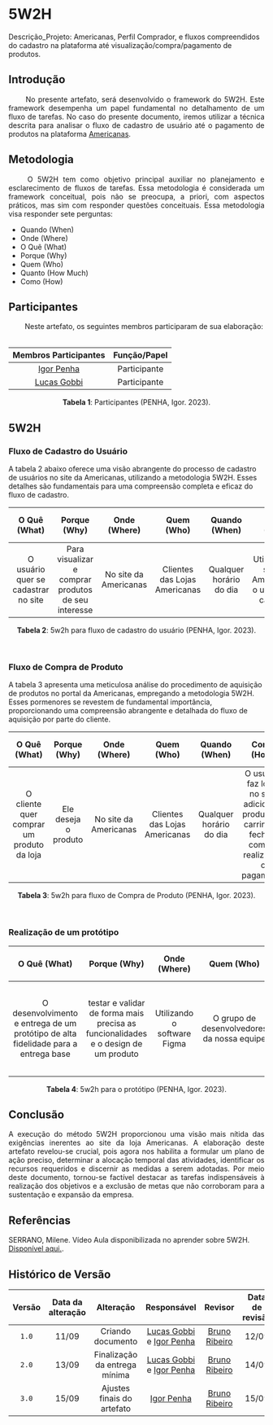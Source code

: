 # 5W2H

Descrição_Projeto: Americanas, Perfil Comprador, e fluxos compreendidos do cadastro na plataforma até visualização/compra/pagamento de produtos.			

## Introdução

<div align="justify">
&emsp;&emsp; No presente artefato, será desenvolvido o framework do 5W2H. Este framework desempenha um papel fundamental no detalhamento de um fluxo de tarefas. No caso do presente documento, iremos utilizar a técnica descrita para analisar o fluxo de cadastro de usuário até o pagamento de produtos na plataforma <a href="https://www.americanas.com.br/?spa=true">Americanas</a>.
</div>

## Metodologia

<div align="justify">
&emsp;&emsp; O 5W2H tem como objetivo principal auxiliar no planejamento e esclarecimento de fluxos de tarefas. Essa metodologia é considerada um framework conceitual, pois não se preocupa, a priori, com aspectos práticos, mas sim com responder questões conceituais. Essa metodologia visa responder sete perguntas:
  
  - Quando (When)
  - Onde (Where)
  - O Quê (What)
  - Porque (Why)
  - Quem (Who)
  - Quanto (How Much)
  - Como (How)
    
</div>

## Participantes

<div align="justify">
&emsp;&emsp; Neste artefato, os seguintes membros participaram de sua elaboração: 
</br></br>
  
| Membros Participantes | Função/Papel |
| :-------------------: | :----------: |
| [Igor Penha](https://github.com/igorpenhaa) | Participante |
| [Lucas Gobbi](https://github.com/LucasBergholz) | Participante |

<div style="text-align: center">
<p> <b>Tabela 1</b>: Participantes (PENHA, Igor. 2023). </p>
</div>

</div>

## 5W2H 

### Fluxo de Cadastro do Usuário

A tabela 2 abaixo oferece uma visão abrangente do processo de cadastro de usuários no site da Americanas, utilizando a metodologia 5W2H. Esses detalhes são fundamentais para uma compreensão completa e eficaz do fluxo de cadastro.

| O Quê (What) | Porque (Why) | Onde (Where) | Quem (Who) | Quando (When) | Como (How) | Quanto (How Much) |
| :-----: | :-----: | :-----: | :-----: | :-----: | :-----: | :-----: |
| O usuário quer se cadastrar no site | Para visualizar e comprar produtos de seu interesse | No site da Americanas | Clientes das Lojas Americanas | Qualquer horário do dia | Utilizando o site da Americanas, o usuário se cadastra | Gratuito |

<div style="text-align: center">
<p> <b>Tabela 2</b>: 5w2h para fluxo de cadastro do usuário (PENHA, Igor. 2023). </p>
</div>

</br>

### Fluxo de Compra de Produto

A tabela 3 apresenta uma meticulosa análise do procedimento de aquisição de produtos no portal da Americanas, empregando a metodologia 5W2H. Esses pormenores se revestem de fundamental importância, proporcionando uma compreensão abrangente e detalhada do fluxo de aquisição por parte do cliente.

| O Quê (What) | Porque (Why) | Onde (Where) | Quem (Who) | Quando (When) | Como (How) | Quanto (How Much) |
| :-----: | :-----: | :-----: | :-----: | :-----: | :-----: | :-----: |
| O cliente quer comprar um produto da loja | Ele deseja o produto | No site da Americanas | Clientes das Lojas Americanas | Qualquer horário do dia | O usuário faz login no site, adiciona o produto no carrinho e fecha a compra realizando o pagamento | Depende do preço do produto |

<div style="text-align: center">
<p> <b>Tabela 3</b>: 5w2h para fluxo de Compra de Produto (PENHA, Igor. 2023). </p>
</div>

</br>

### Realização de um protótipo

| O Quê (What) | Porque (Why) | Onde (Where) | Quem (Who) | Quando (When) | Como (How) | Quanto (How Much) |
| :-----: | :-----: | :-----: | :-----: | :-----: | :-----: | :-----: |
| O desenvolvimento e entrega de um protótipo de alta fidelidade para a entrega base | testar e validar de forma mais precisa as funcionalidades e o design de um produto | Utilizando o software Figma | O grupo de desenvolvedores da nossa equipe | Para a entrega base do projeto | A partir dos storyboards, realizar um protótipo condizente com o nosso produto e fluxo | Não será necessário nenhum valor financeiro, apenas tempo e trabalho |

<div style="text-align: center">
<p> <b>Tabela 4</b>: 5w2h para o protótipo (PENHA, Igor. 2023). </p>
</div>

## Conclusão

<div align="justify">
  A execução do método 5W2H proporcionou uma visão mais nítida das exigências inerentes ao site da loja Americanas. A elaboração deste artefato revelou-se crucial, pois agora nos habilita a formular um plano de ação preciso, determinar a alocação temporal das atividades, identificar os recursos requeridos e discernir as medidas a serem adotadas. Por meio deste documento, tornou-se factível destacar as tarefas indispensáveis à realização dos objetivos e a exclusão de metas que não corroboram para a sustentação e expansão da empresa.
  
</div>

## Referências

SERRANO, Milene. Vídeo Aula disponibilizada no aprender sobre 5W2H. [Disponível aqui.](https://unbbr-my.sharepoint.com/personal/mileneserrano_unb_br/_layouts/15/stream.aspx?id=%2Fpersonal%2Fmileneserrano%5Funb%5Fbr%2FDocuments%2FArqDSW%20%2D%20V%C3%ADdeosOriginais%2F02b%20%2D%20VideoAula%20%2D%20DSW%2DBase%20%2D%205W2H%2Emp4&ga=1).

##  Histórico de Versão

|  Versão  |   Data da alteração  |   Alteração  |  Responsável  |  Revisor  | Data de revisão |
| :--------: | :--------------------: | :-----------: | :--------------: | :--------: | :-----------------: |
|    `1.0`   |    11/09      |  Criando documento  |  [Lucas Gobbi](https://github.com/LucasBergholz) e [Igor Penha](https://github.com/igorpenhaa)  | [Bruno Ribeiro](https://github.com/brunoriibeiro)   | 12/09 |
|    `2.0`   |    13/09      |  Finalização da entrega mínima  |  [Lucas Gobbi](https://github.com/LucasBergholz) e [Igor Penha](https://github.com/igorpenhaa)  | [Bruno Ribeiro](https://github.com/brunoriibeiro)   | 14/09 |
|    `3.0`   |    15/09      | Ajustes finais do artefato |  [Igor Penha](https://github.com/igorpenhaa)  | [Bruno Ribeiro](https://github.com/brunoriibeiro)  | 15/09 |
